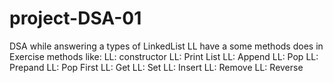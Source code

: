# project-DSA-01
DSA while answering a types of LinkedList LL have a some methods does in Exercise
methods like:
LL: constructor
LL: Print List
LL: Append
LL: Pop
LL: Prepand
LL: Pop First
LL: Get
LL: Set
LL: Insert
LL: Remove
LL: Reverse
